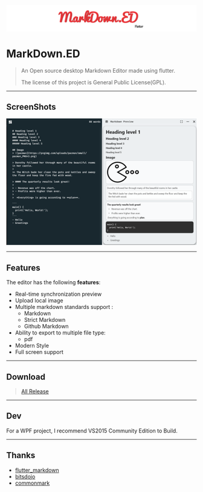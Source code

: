![logo](images\markdownEd.png) 
# MarkDown.ED
 >An Open source desktop Markdown Editor made using flutter.
 >
 >The license of this project is General Public License(GPL).
- ----
## ScreenShots
![image1](images\ss1.png)
- ---- 
## Features
The editor has the following **features**:
-   Real-time synchronization preview
-   Upload local image
-   Multiple markdown standards support :
    - Markdown
	- Strict Markdown
	- Github Markdown
-   Ability to export to multiple file type:
	- pdf
- Modern Style
- Full screen support
- ----
## Download
>[All Release]()
- ---
## Dev
For a WPF project, I recommend VS2015 Community Edition to Build.
- ---
## Thanks

- [flutter_markdown](https://github.com/flutter/flutter_markdown?ref=morioh.com&utm_source=morioh.com)
- [bitsdojo](https://github.com/bitsdojo/bitsdojo_window)
- [commonmark](https://github.com/commonmark/commonmark-spec)